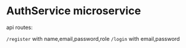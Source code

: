 # AuthService microservice

api routes:

`/register` with name,email,password,role
`/login` with email,password
